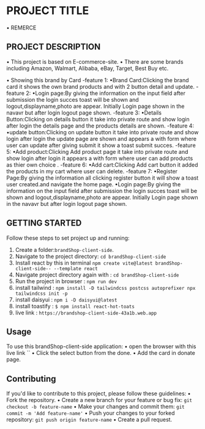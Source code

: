 # PROJECT TITLE
  • REMERCE
## PROJECT DESCRIPTION
• This project is based on E-commerce-site.
• There are some brands including Amazon, Walmart, Alibaba, eBay, Target, Best Buy etc.

• Showing this brand by Card
-feature 1:
•Brand Card:Clicking the brand card it shows the own brand products and with 2 button detail and update.
-feature 2: 
•Login page:By giving the information on the input field after submission the login succes toast will be shown and logout,displayname,photo are appear. Initially Login page shown in the navavr but after login logout page shown.
-feature 3:
•Details Button:Clicking on details button it take into private route and show login after login the details page and the products details are shown.
-feature 4:
•update button:Clicking on update  button it take into private route and show login after login the update page are shown and appears a with form where user can update after giving submit it show a toast submit succes.
-feature 5:
•Add product:Clicking Add product page  it take into private route and show login after login it appears a with form  where user can add products as thier own choice .
-feature 6:
•Add cart:Clicking Add cart button  it added the products in my cart where user can delete.
-feature 7:
•Register Page:By giving the information all clicking register button it will show a toast user created.and navigate the home page.
•Login page:By giving the information on the input field after submission the login succes toast will be shown and logout,displayname,photo are appear. Initially Login page shown in the navavr but after login logout page shown.

## GETTING STARTED
Follow these steps to set project up and running:
1. Create a folder:`brandShop-client-side`.
2. Navigate to the project directory: `cd brandShop-client-side`
3. Install react by this in terminal `npm create vite@latest brandShop-client-side-- --template react`
4. Navigate project directory again with : `cd brandShop-client-side`
5. Run the project in browser : `npm run dev`
6. install tailwind : `npm install -D tailwindcss postcss autoprefixer npx tailwindcss init -p`
6. install daisyui : `npm i -D daisyui@latest`
7. install toastify : `$ npm install react-hot-toats`
8. live link : `https://brandshop-client-side-43a1b.web.app`

## Usage
To use this brandShop-client-side application:
• open the browser with this live link ``
• Click the select button from the done.
• Add the card in donate page.
## Contributing
If you'd like to contribute to this project, please follow these guidelines:
• Fork the repository.
• Create a new branch for your feature or bug fix: `git checkout -b feature-name`
• Make your changes and commit them: `git commit -m 'Add feature-name'`
• Push your changes to your forked repository: `git push origin feature-name`
• Create a pull request.


